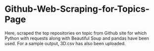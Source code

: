 # Github-Web-Scraping-for-Topics-Page
Here, scraped the top repositories on topic from Github site for which Python with requests along with Beautiful Soup and pandas have been used.
For a sample output, 3D.csv has also been uploaded.
